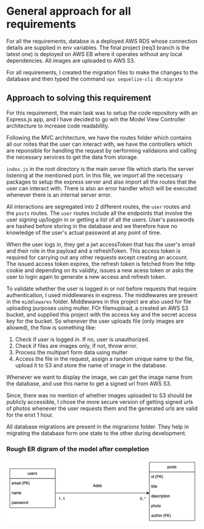 # General approach for all requirements

For all the requirements, databse is a deployed AWS RDS whose connection details are supplied in env variables. The final project (req3 branch is the latest one) is deployed on AWS EB where it operates without any local dependencies. All images are uploaded to AWS S3.

For all requirements, I created the migration files to make the changes to the database and then typed the command
`npx sequelize-cli db:migrate`

## Approach to solving this requirement

For this requirement, the main task was to setup the code repository with an Express.js app, and I have decided to go wih the Model View Controller architecture to increase code readability.

Following the MVC architecture, we have the routes folder which contains all our roites that the user can interact with, we have the controllers which are reponsible for handling the request by oerforming validaions and calling the necessary services to get the data from storage.

`index.js` in the root directory is the main server file which starts the server listening at the mentioned port.
In this file, we import all the necessary packages to setup the express server and also import all the routes that the user can interact with.
There is also an error handler which will be executed whenever there is an internal server error.

All interactions are segregated into 2 different routes, the `user` routes and the `posts` routes.
The `user` routes include all the endpoints that involve the user signing up/loggin in or getting a list of all the users. User's passwords are hashed before storing in the database and we therefore have no knowledge of the user's actual password at any point of time.

When the user logs in, they get a jwt accessToken that has the user's email and their role in the payload and a refreshToken. This access token is required for carrying out any other requests except creating an account. The issued access token expires, the refresh token is fetched from the http cookie and depending on its validity, issues a new acess token or asks the user to login again to generate a new access and refresh token.

To validate whether the user is logged in or not before requests that require authentication, I used middlewares in express. The middlewares are present in the `middlewares` folder. Middlewares in this project are also used for file uploading purposes using multer. FOr filemupload, a created an AWS S3 bucket, and supplied this project with the access key and the secret access key for the bucket. So whenever the user uploads file (only images are allowed), the flow is something like:

1. Check if user is logged in. If no, user is unauthorized.
2. Check if files are images only, if not, throw error.
3. Process the multipart form data using multer
4. Access the file in the request, assign a random unique name to the file, upload it to S3 and store the name of image in the database.

Whenever we want to display the image, we can get the image name from the database, and use this name to get a signed url from AWS S3.

Since, there was no mention of whether images uploaded to S3 should be publicly accessible, I chose the more secure version of getting signed urls of photos whenever the user requests them and the generated urls are valid for the enxt 1 hour.

All database migrations are present in the migrarions folder. They help in migrating the database form one state to the other during development.

### Rough ER digram of the model after completion

![image](req1.png)
